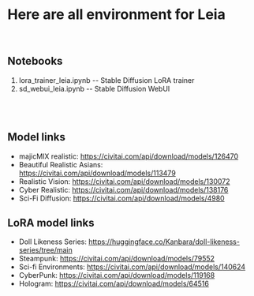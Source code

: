 # Here are all environment for Leia  
<br>
  
## Notebooks  
1. lora_trainer_leia.ipynb -- Stable Diffusion LoRA trainer
2. sd_webui_leia.ipynb -- Stable Diffusion WebUI
<br>
<br>

  
## Model links  
- majicMIX realistic: https://civitai.com/api/download/models/126470  
- Beautiful Realistic Asians: https://civitai.com/api/download/models/113479
- Realistic Vision: https://civitai.com/api/download/models/130072
- Cyber Realistic: https://civitai.com/api/download/models/138176
- Sci-Fi Diffusion: https://civitai.com/api/download/models/4980

## LoRA model links  
- Doll Likeness Series: https://huggingface.co/Kanbara/doll-likeness-series/tree/main  
- Steampunk: https://civitai.com/api/download/models/79552  
- Sci-fi Environments: https://civitai.com/api/download/models/140624  
- CyberPunk: https://civitai.com/api/download/models/119168
- Hologram: https://civitai.com/api/download/models/64516
